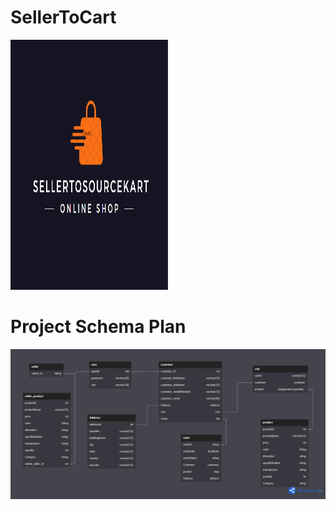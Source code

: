 
# <h1 text-align="center">SellerToCart</h1>


<img src="STSKart Logo.PNG" style="height: 400px; width: 50%;" />


# Project Schema Plan

<img src="STSKart.png" />
